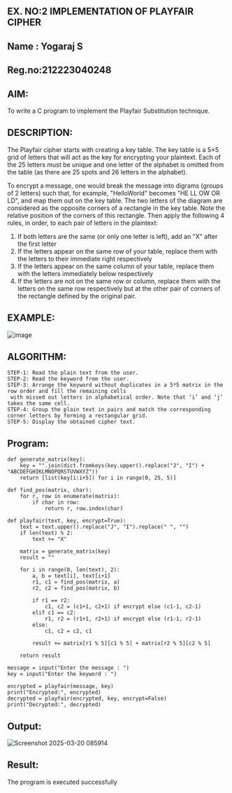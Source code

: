 ## EX. NO:2 IMPLEMENTATION OF PLAYFAIR CIPHER
## Name : Yogaraj S
## Reg.no:212223040248
 

## AIM:
To write a C program to implement the Playfair Substitution technique.

## DESCRIPTION:
The Playfair cipher starts with creating a key table. The key table is a 5×5 grid of letters that will act as
the key for encrypting your plaintext. Each of the 25 letters must be unique and one letter of the alphabet is
omitted from the table (as there are 25 spots and 26 letters in the alphabet).

To encrypt a message, one would break the message into digrams (groups of 2 letters) such that, for example,
 "HelloWorld" becomes "HE LL OW OR LD", and map them out on the key table. The two letters of the diagram are considered
as the opposite corners of a rectangle in the key table. Note the relative position of the corners of this rectangle.
Then apply the following 4 rules, in order, to each pair of letters in the plaintext:
1.	If both letters are the same (or only one letter is left), add an "X" after the first letter
2.	If the letters appear on the same row of your table, replace them with the letters to their immediate right respectively
3.	If the letters appear on the same column of your table, replace them with the letters immediately below respectively
4.	If the letters are not on the same row or column, replace them with the letters on the same row respectively but at the
 other pair of corners of the rectangle defined by the original pair.
## EXAMPLE:
![image](https://github.com/Hemamanigandan/EX-NO-2-/assets/149653568/e6858d4f-b122-42ba-acdb-db18ec2e9675)

 

## ALGORITHM:
```
STEP-1: Read the plain text from the user.
STEP-2: Read the keyword from the user.
STEP-3: Arrange the keyword without duplicates in a 5*5 matrix in the row order and fill the remaining cells
 with missed out letters in alphabetical order. Note that ‘i’ and ‘j’ takes the same cell.
STEP-4: Group the plain text in pairs and match the corresponding corner letters by forming a rectangular grid.
STEP-5: Display the obtained cipher text.
```



## Program:
```
def generate_matrix(key):
    key = "".join(dict.fromkeys(key.upper().replace("J", "I") + "ABCDEFGHIKLMNOPQRSTUVWXYZ"))
    return [list(key[i:i+5]) for i in range(0, 25, 5)]

def find_pos(matrix, char):
    for r, row in enumerate(matrix):
        if char in row:
            return r, row.index(char)

def playfair(text, key, encrypt=True):
    text = text.upper().replace("J", "I").replace(" ", "")
    if len(text) % 2:
        text += "X"
    
    matrix = generate_matrix(key)
    result = ""
    
    for i in range(0, len(text), 2):
        a, b = text[i], text[i+1]
        r1, c1 = find_pos(matrix, a)
        r2, c2 = find_pos(matrix, b)
        
        if r1 == r2:
            c1, c2 = (c1+1, c2+1) if encrypt else (c1-1, c2-1)
        elif c1 == c2:
            r1, r2 = (r1+1, r2+1) if encrypt else (r1-1, r2-1)
        else:
            c1, c2 = c2, c1
        
        result += matrix[r1 % 5][c1 % 5] + matrix[r2 % 5][c2 % 5]
    
    return result

message = input("Enter the message : ")
key = input("Enter the keyword : ")

encrypted = playfair(message, key)
print("Encrypted:", encrypted)
decrypted = playfair(encrypted, key, encrypt=False)
print("Decrypted:", decrypted)
```
## Output:
![Screenshot 2025-03-20 085914](https://github.com/user-attachments/assets/f16c7b89-8df5-4bfd-b911-e000a8166b32)

## Result:
The program is executed successfully
